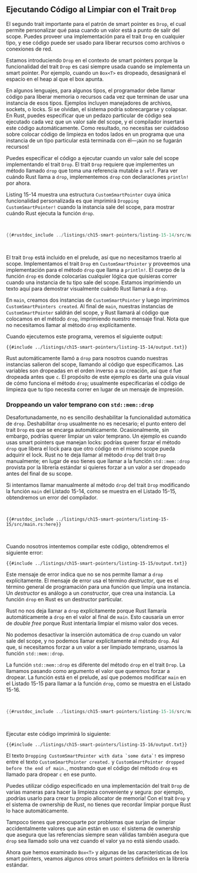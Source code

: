 ## Ejecutando Código al Limpiar con el Trait `Drop`

El segundo trait importante para el patrón de smart pointer es `Drop`, el cual
permite personalizar qué pasa cuando un valor está a punto de salir del scope.
Puedes proveer una implementación para el trait `Drop` en cualquier tipo, y ese
código puede ser usado para liberar recursos como archivos o conexiones de
red.

Estamos introduciendo `Drop` en el contexto de smart pointers porque la
funcionalidad del trait `Drop` es casi siempre usada cuando se implementa un
smart pointer. Por ejemplo, cuando un `Box<T>` es dropeado, desasignará el
espacio en el heap al que el box apunta.

En algunos lenguajes, para algunos tipos, el programador debe llamar código
para liberar memoria o recursos cada vez que terminan de usar una instancia de
esos tipos. Ejemplos incluyen manejadores de archivos, sockets, o locks. Si se
olvidan, el sistema podría sobrecargarse y colapsar. En Rust, puedes especificar
que un pedazo particular de código sea ejecutado cada vez que un valor sale del
scope, y el compilador insertará este código automáticamente. Como resultado,
no necesitas ser cuidadoso sobre colocar código de limpieza en todos lados en
un programa que una instancia de un tipo particular está terminada con él—¡aún
no se fugarán recursos!

Puedes especificar el código a ejecutar cuando un valor sale del scope
implementando el trait `Drop`. El trait `Drop` requiere que implementes un
método llamado `drop` que toma una referencia mutable a `self`. Para ver cuándo
Rust llama a `drop`, implementemos `drop` con declaraciones `println!` por
ahora. 

Listing 15-14 muestra una estructura `CustomSmartPointer` cuya única
funcionalidad personalizada es que imprimirá `Dropping CustomSmartPointer!`
cuando la instancia sale del scope, para mostrar cuándo Rust ejecuta la
función `drop`.

<Listing number="15-14" file-name="src/main.rs" caption="Un struct `CustomSmartPointer` que implementa el trait `Drop` donde colocaríamos nuestro código de limpieza">

```rust
{{#rustdoc_include ../listings/ch15-smart-pointers/listing-15-14/src/main.rs}}
```

</Listing>

El trait `Drop` está incluido en el prelude, así que no necesitamos traerlo al
scope. Implementamos el trait `Drop` en `CustomSmartPointer` y proveemos una
implementación para el método `drop` que llama a `println!`. El cuerpo de la
función `drop` es donde colocarías cualquier lógica que quisieras correr cuando
una instancia de tu tipo sale del scope. Estamos imprimiendo un texto aquí para
demostrar visualmente cuándo Rust llamará a `drop`.

En `main`, creamos dos instancias de `CustomSmartPointer` y luego imprimimos
`CustomSmartPointers created`. Al final de `main`, nuestras instancias de
`CustomSmartPointer` saldrán del scope, y Rust llamará al código que colocamos
en el método `drop`, imprimiendo nuestro mensaje final. Nota que no necesitamos
llamar al método `drop` explícitamente.

Cuando ejecutemos este programa, veremos el siguiente output:

```console
{{#include ../listings/ch15-smart-pointers/listing-15-14/output.txt}}
```

Rust automáticamente llamó a `drop` para nosotros cuando nuestras instancias
salieron del scope, llamando al código que especificamos. Las variables son
dropeadas en el orden inverso a su creación, así que `d` fue dropeada antes que
`c`. El propósito de este ejemplo es darte una guía visual de cómo funciona el
método `drop`; usualmente especificarías el código de limpieza que tu tipo
necesita correr en lugar de un mensaje de impresión.

### Droppeando un valor temprano con `std::mem::drop`

<!-- Old link, do not remove -->

<a id="dropping-a-value-early-with-std-mem-drop"></a>

Desafortunadamente, no es sencillo deshabilitar la funcionalidad automática de
`drop`. Deshabilitar `drop` usualmente no es necesario; el punto entero del
trait `Drop` es que se encarga automáticamente. Ocasionalmente, sin embargo,
podrías querer limpiar un valor temprano. Un ejemplo es cuando usas smart
pointers que manejan locks: podrías querer forzar el método `drop` que libera
el lock para que otro código en el mismo scope pueda adquirir el lock. Rust no
te deja llamar al método `drop` del trait `Drop` manualmente; en lugar de eso
tienes que llamar a la función `std::mem::drop` provista por la librería
estándar si quieres forzar a un valor a ser dropeado antes del final de su
scope.

Si intentamos llamar manualmente al método `drop` del trait `Drop` modificando 
la función `main` del Listado 15-14, como se muestra en el Listado 15-15, 
obtendremos un error del compilador.

<Listing number="15-15" file-name="src/main.rs" caption="Intento de llamar manualmente al método `drop` del trait `Drop` para limpiar de forma anticipada">

```rust,ignore,does_not_compile
{{#rustdoc_include ../listings/ch15-smart-pointers/listing-15-15/src/main.rs:here}}
```

</Listing>

Cuando nosotros intentemos compilar este código, obtendremos el siguiente error:

```console
{{#include ../listings/ch15-smart-pointers/listing-15-15/output.txt}}
```

Este mensaje de error indica que no se nos permite llamar a `drop` 
explícitamente. El mensaje de error usa el término *destructor*, que es el 
término general de programación para una función que limpia una instancia. 
Un *_destructor_* es análogo a un *constructor*, que crea una instancia. 
La función `drop` en Rust es un destructor particular.

Rust no nos deja llamar a `drop` explícitamente porque Rust llamaría
automáticamente a `drop` en el valor al final de `main`. Esto causaría un error
de *double free* porque Rust intentaría limpiar el mismo valor dos veces.

No podemos desactivar la inserción automática de `drop` cuando un valor sale
del scope, y no podemos llamar explícitamente al método `drop`. Así que, si
necesitamos forzar a un valor a ser limpiado temprano, usamos la función
`std::mem::drop`.

La función `std::mem::drop` es diferente del método `drop` en el trait `Drop`.
La llamamos pasando como argumento el valor que queremos forzar a dropear. La
función está en el prelude, así que podemos modificar `main` en el Listado
15-15 para llamar a la función `drop`, como se muestra en el Listado 15-16.

<Listing number="15-16" file-name="src/main.rs" caption="Llamando a `std::mem::drop` para eliminar explícitamente un valor antes de que salga del scope">

```rust
{{#rustdoc_include ../listings/ch15-smart-pointers/listing-15-16/src/main.rs:here}}
```

</Listing>

Ejecutar este código imprimirá lo siguiente:

```console
{{#include ../listings/ch15-smart-pointers/listing-15-16/output.txt}}
```

El texto ```Dropping CustomSmartPointer with data `some data`!``` es impreso
entre el texto `CustomSmartPointer created.` y `CustomSmartPointer dropped
before the end of main.`, mostrando que el código del método `drop` es llamado
para dropear `c` en ese punto.

Puedes utilizar código especificado en una implementación del trait `Drop` de
varias maneras para hacer la limpieza conveniente y segura: por ejemplo,
¡podrías usarlo para crear tu propio allocator de memoria! Con el trait `Drop`
y el sistema de ownership de Rust, no tienes que recordar limpiar porque Rust
lo hace automáticamente.

Tampoco tienes que preocuparte por problemas que surjan de limpiar 
accidentalmente valores que aún están en uso: el sistema de ownership que
asegura que las referencias siempre sean válidas también asegura que `drop` sea
llamado solo una vez cuando el valor ya no está siendo usado.

Ahora que hemos examinado `Box<T>` y algunas de las características de los
smart pointers, veamos algunos otros smart pointers definidos en la librería
estándar.
